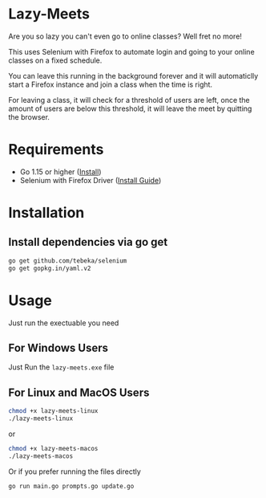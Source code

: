 # Lazy-Meets

Are you so lazy you can't even go to online classes? Well fret no more!

This uses Selenium with Firefox to automate login and going to your online classes on a fixed schedule.

You can leave this running in the background forever and it will automaticlly start a Firefox instance and join a class when the time is right.

For leaving a class, it will check for a threshold of users are left, once the amount of users are below this threshold, it will leave the meet by quitting the browser.

# Requirements

* Go 1.15 or higher ([Install](https://golang.org/dl/))
* Selenium with Firefox Driver ([Install Guide](https://selenium-python.readthedocs.io/installation.html))

# Installation

## Install dependencies via go get
```sh
go get github.com/tebeka/selenium 
go get gopkg.in/yaml.v2 
```
# Usage
Just run the exectuable you need

For Windows Users
-
Just Run the `lazy-meets.exe` file

For Linux and MacOS Users
- 
```sh
chmod +x lazy-meets-linux
./lazy-meets-linux
``` 
or
```sh
chmod +x lazy-meets-macos
./lazy-meets-macos
``` 

Or if you prefer running the files directly
```sh
go run main.go prompts.go update.go
``` 
